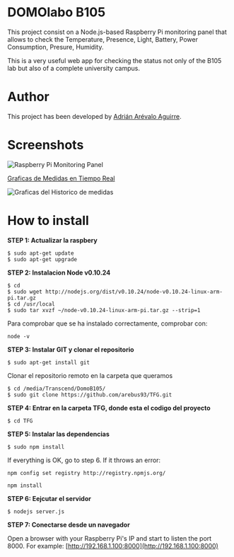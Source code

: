 DOMOlabo B105
===================

This project consist on a Node.js-based Raspberry Pi monitoring panel that allows to check the Temperature, Presence, Light, Battery, Power Consumption, Presure, Humidity. 

This is a very useful web app for checking the status not only of the B105 lab but also of a complete university campus.

# Author

This project has been developed by [Adrián Arévalo Aguirre](http://github.com/arebus93 "Adrián Arévalo Aguirre").

# Screenshots
![Raspberry Pi Monitoring Panel](http://i1.wp.com/geekytheory.com/wp-content/uploads/2013/12/panel-monitorizacion-raspberry-pi-node-js.png "Raspberry Pi Monitoring Panel")

[Graficas de Medidas en Tiempo Real](http://i1.wp.com/geekytheory.com/wp-content/uploads/2013/12/panel-monitorizacion-raspberry//-pi-node-js.png "Graficas en Tiempo Real")

![Graficas del Historico de medidas](http://i1.wp.com/geekytheory.com/wp-content/uploads/2013/12/panel-monitorizacion-raspberry//-pi-node-js.png "Graficas del Historico de medidas")

# How to install

**STEP 1: Actualizar la raspbery**
~~~
$ sudo apt-get update 
$ sudo apt-get upgrade
~~~
**STEP 2: Instalacion Node v0.10.24**
~~~
$ cd
$ sudo wget http://nodejs.org/dist/v0.10.24/node-v0.10.24-linux-arm-pi.tar.gz
$ cd /usr/local
$ sudo tar xvzf ~/node-v0.10.24-linux-arm-pi.tar.gz --strip=1
~~~
Para comprobar que se ha instalado correctamente, comprobar con:
~~~
node -v
~~~
**STEP 3: Instalar GIT y clonar el repositorio**
~~~
$ sudo apt-get install git
~~~
Clonar el repositorio remoto en la carpeta que queramos
~~~
$ cd /media/Transcend/DomoB105/
$ sudo git clone https://github.com/arebus93/TFG.git
~~~
**STEP 4: Entrar en la carpeta TFG, donde esta el codigo del proyecto**
~~~
$ cd TFG
~~~
**STEP 5: Instalar las dependencias**
~~~
$ sudo npm install
~~~
If everything is OK, go to step 6. If it throws an error:
~~~
npm config set registry http://registry.npmjs.org/
~~~
~~~
npm install
~~~
**STEP 6: Eejcutar el servidor**
~~~
$ nodejs server.js
~~~
**STEP 7: Conectarse desde un navegador**

Open a browser with your Raspberry Pi's IP and start to listen the port 8000. For example: [http://192.168.1.100:8000](http://192.168.1.100:8000)


